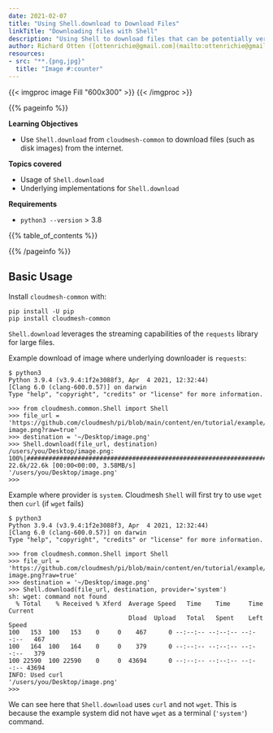 ```yaml
---
date: 2021-02-07
title: "Using Shell.download to Download Files"
linkTitle: "Downloading files with Shell"
description: "Using Shell to download files that can be potentially very large in python."
author: Richard Otten ([ottenrichie@gmail.com](mailto:ottenrichie@gmail.com)), Gregor von Laszewski ([laszewski@gmail.com](mailto:laszewski@gmail.com)) [laszewski.github.io](https://laszewski.github.io)
resources:
- src: "**.{png,jpg}"
  title: "Image #:counter"
---
```


{{< imgproc image Fill "600x300" >}}
{{< /imgproc >}}


{{% pageinfo %}}

**Learning Objectives**

* Use `Shell.download` from `cloudmesh-common` to download files (such as disk images) from the internet.

**Topics covered**

* Usage of `Shell.download`
* Underlying implementations for `Shell.download`

**Requirements**

* `python3 --version` > 3.8

{{% table_of_contents %}}

{{% /pageinfo %}}

## Basic Usage

Install `cloudmesh-common` with:

```
pip install -U pip
pip install cloudmesh-common
```

`Shell.download` leverages the streaming capabilities of the `requests` library for large files.

Example download of image where underlying downloader is `requests`:

```
$ python3
Python 3.9.4 (v3.9.4:1f2e3088f3, Apr  4 2021, 12:32:44)
[Clang 6.0 (clang-600.0.57)] on darwin
Type "help", "copyright", "credits" or "license" for more information.

>>> from cloudmesh.common.Shell import Shell
>>> file_url = 'https://github.com/cloudmesh/pi/blob/main/content/en/tutorial/example/featured-image.png?raw=true'
>>> destination = '~/Desktop/image.png'
>>> Shell.download(file_url, destination)
/users/you/Desktop/image.png: 100%|###################################################################################| 22.6k/22.6k [00:00<00:00, 3.58MB/s]
'/users/you/Desktop/image.png'
>>>
```

Example where provider is `system`. Cloudmesh `Shell` will first try to use `wget` then `curl` (if `wget` fails)

```
$ python3
Python 3.9.4 (v3.9.4:1f2e3088f3, Apr  4 2021, 12:32:44)
[Clang 6.0 (clang-600.0.57)] on darwin
Type "help", "copyright", "credits" or "license" for more information.

>>> from cloudmesh.common.Shell import Shell
>>> file_url = 'https://github.com/cloudmesh/pi/blob/main/content/en/tutorial/example/featured-image.png?raw=true'
>>> destination = '~/Desktop/image.png'
>>> Shell.download(file_url, destination, provider='system')
sh: wget: command not found
  % Total    % Received % Xferd  Average Speed   Time    Time     Time  Current
                                 Dload  Upload   Total   Spent    Left  Speed
100   153  100   153    0     0    467      0 --:--:-- --:--:-- --:--:--   467
100   164  100   164    0     0    379      0 --:--:-- --:--:-- --:--:--   379
100 22590  100 22590    0     0  43694      0 --:--:-- --:--:-- --:--:-- 43694
INFO: Used curl
'/users/you/Desktop/image.png'
>>>
```

We can see here that `Shell.download` uses `curl` and not `wget`. This is because the example system did not have `wget` as a
terminal (`'system'`) command.